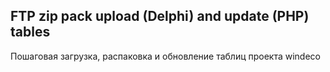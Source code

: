 ## FTP zip pack upload (Delphi) and update (PHP) tables
Пошаговая загрузка, распаковка и обновление таблиц проекта windeco
